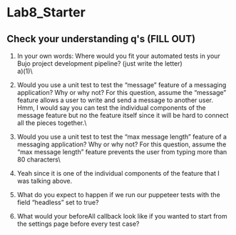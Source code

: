 # Lab8_Starter

## Check your understanding q's (FILL OUT)
1. In your own words: Where would you fit your automated tests in your Bujo project development pipeline? (just write the letter)\
a)(1)\
2. Would you use a unit test to test the “message” feature of a messaging application? Why or why not? For this question, assume the “message” feature allows a user to write and send a message to another user.\
Hmm, I would say you can test the individual components of the message feature but no the feature itself since it will be hard to connect all the pieces together.\
3. Would you use a unit test to test the “max message length” feature of a messaging application? Why or why not? For this question, assume the “max message length” feature prevents the user from typing more than 80 characters\
4. Yeah since it is one of the individual components of the feature that I was talking above. 

4. What do you expect to happen if we run our puppeteer tests with the field “headless” set to true?

5. What would your beforeAll callback look like if you wanted to start from the settings page before every test case?

